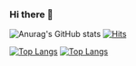 ### Hi there 👋

![Anurag's GitHub stats](https://github-readme-stats.vercel.app/api?username=yetsek&show_icons=true&theme=radical)
[![Hits](https://hits.seeyoufarm.com/api/count/incr/badge.svg?url=https%3A%2F%2Fgithub.com%2Fyetsek&count_bg=%23F1EFF7&title_bg=%23555555&icon=macys.svg&icon_color=%238E5353&title=hits&edge_flat=false)](https://hits.seeyoufarm.com)

<!--
**yetsek/yetsek** is a ✨ _special_ ✨ repository because its `README.md` (this file) appears on your GitHub profile.

Here are some ideas to get you started:

- 🔭 I’m currently working on ..g.
- 🌱 I’m currently learning g
- 👯 I’m looking to collaborate on ..g
- 🤔 I’m looking for help with .g
- 💬 Ask me about .g
- 📫 How to reach me: g
- 😄 Pronouns: g
- ⚡ Fun fact: ggg
-->

[![Top Langs](https://github-readme-stats.vercel.app/api/top-langs/?username=yetsek)](https://github.com/yetsek/github-readme-stats)
[![Top Langs](https://github-readme-stats.vercel.app/api/top-langs/?username=yetsek&layout=compact)](https://github.com/yetsek/github-readme-stats)


